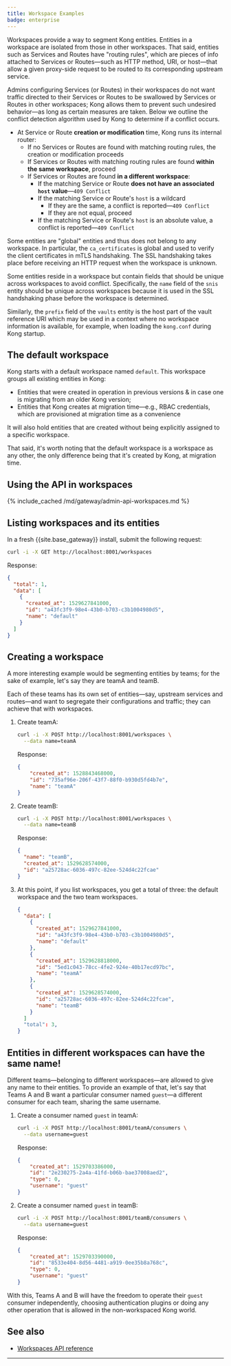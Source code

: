 ```yaml
---
title: Workspace Examples
badge: enterprise
---
```


Workspaces provide a way to segment Kong entities. Entities in a workspace
are isolated from those in other workspaces. That said, entities
such as Services and Routes have "routing rules", which are pieces of info
attached to Services or Routes—such as HTTP method, URI, or host—that allow a
given proxy-side request to be routed to its corresponding upstream service.

Admins configuring Services (or Routes) in their workspaces do not want traffic
directed to their Services or Routes to be swallowed by Services or Routes in other
workspaces; Kong allows them to prevent such undesired behavior—as long as
certain measures are taken. Below we outline the conflict detection algorithm
used by Kong to determine if a conflict occurs.

* At Service or Route **creation or modification** time, Kong runs its internal
router:
  - If no Services or Routes are found with matching routing rules, the creation
  or modification proceeds
  - If Services or Routes with matching routing rules are found **within the same
  workspace**, proceed
  - If Services or Routes are found **in a different workspace**:
    * If the matching Service or Route **does not have an associated
      `host` value**—`409 Conflict`
    * If the matching Service or Route's `host` is a wildcard
      - If they are the same, a conflict is reported—`409 Conflict`
      - If they are not equal, proceed
    * If the matching Service or Route's `host` is an absolute value, a
      conflict is reported—`409 Conflict`

Some entities are "global" entities and thus does not belong to any workspace.
In particular, the `ca_certificates` is global and used to verify the client
certificates in mTLS handshaking. The SSL handshaking takes place before receiving
an HTTP request when the workspace is unknown.

Some entities reside in a workspace but contain fields that should be unique
across workspaces to avoid conflict. Specifically, the `name` field of the
`snis` entity should be unique across workspaces because it is used in the
SSL handshaking phase before the workspace is determined.

Similarly, the `prefix` field of the `vaults` entity is the host part of the
vault reference URI which may be used in a context where no workspace information
is available, for example, when loading the `kong.conf` during Kong startup.

## The default workspace

Kong starts with a default workspace named `default`. This workspace
groups all existing entities in Kong:

- Entities that were created in operation in previous versions &amp; in case
one is migrating from an older Kong version;
- Entities that Kong creates at migration time—e.g., RBAC credentials, which
are provisioned at migration time as a convenience

It will also hold entities that are created without being explicitly assigned to
a specific workspace.

That said, it's worth noting that the default workspace is a workspace as any
other, the only difference being that it's created by Kong, at migration time.

## Using the API in workspaces

{% include_cached /md/gateway/admin-api-workspaces.md %}

## Listing workspaces and its entities

In a fresh {{site.base_gateway}} install, submit the
following request:

```sh
curl -i -X GET http://localhost:8001/workspaces
```

Response:
```json
{
  "total": 1,
  "data": [
    {
      "created_at": 1529627841000,
      "id": "a43fc3f9-98e4-43b0-b703-c3b1004980d5",
      "name": "default"
    }
  ]
}
```

## Creating a workspace

A more interesting example would be segmenting entities by teams; for the sake of
example, let's say they are teamA and teamB.

Each of these teams has its own set of entities—say, upstream services and
routes—and want to segregate their configurations and traffic; they can
achieve that with workspaces.


1. Create teamA:

    ```sh
    curl -i -X POST http://localhost:8001/workspaces \
      --data name=teamA
    ```

    Response:
    ```json
    {
        "created_at": 1528843468000,
        "id": "735af96e-206f-43f7-88f0-b930d5fd4b7e",
        "name": "teamA"
    }
    ```

1. Create teamB:

    ```sh
    curl -i -X POST http://localhost:8001/workspaces \
      --data name=teamB
    ```

    Response:
    ```json
    {
      "name": "teamB",
      "created_at": 1529628574000,
      "id": "a25728ac-6036-497c-82ee-524d4c22fcae"
    }
    ```

1. At this point, if you list workspaces, you get a total of three: 
the default workspace and the two team workspaces.

    ```json
    {
      "data": [
        {
          "created_at": 1529627841000,
          "id": "a43fc3f9-98e4-43b0-b703-c3b1004980d5",
          "name": "default"
        },
        {
          "created_at": 1529628818000,
          "id": "5ed1c043-78cc-4fe2-924e-40b17ecd97bc",
          "name": "teamA"
        },
        {
          "created_at": 1529628574000,
          "id": "a25728ac-6036-497c-82ee-524d4c22fcae",
          "name": "teamB"
        }
      ]
      "total": 3,
    }

    ```

## Entities in different workspaces can have the same name!

Different teams—belonging to different workspaces—are allowed to give any
name to their entities. To provide an example of that, let's say that Teams A and
B want a particular consumer named `guest`—a different consumer for each
team, sharing the same username.

1. Create a consumer named `guest` in teamA:

    ```sh
    curl -i -X POST http://localhost:8001/teamA/consumers \
      --data username=guest
    ```

    Response:
    ```json
    {
        "created_at": 1529703386000,
        "id": "2e230275-2a4a-41fd-b06b-bae37008aed2",
        "type": 0,
        "username": "guest"
    }
    ```


1. Create a consumer named `guest` in teamB:
    ```sh
    curl -i -X POST http://localhost:8001/teamB/consumers \
      --data username=guest
    ```

    Response:
    ```json
    {
        "created_at": 1529703390000,
        "id": "8533e404-8d56-4481-a919-0ee35b8a768c",
        "type": 0,
        "username": "guest"
    }
    ```

With this, Teams A and B will have the freedom to operate their `guest`
consumer independently, choosing authentication plugins or doing any other
operation that is allowed in the non-workspaced Kong world.

## See also

* [Workspaces API reference](/gateway/api/admin-ee/latest/#/Workspaces)

---

[services]: /gateway/{{page.release}}/admin-api/#service-object
